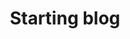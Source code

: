 ---
#
# Use the widgets beneath and the content will be
# inserted automagically in the webpage. To make
# this work, you have to use › layout: frontpage
#
layout: frontpage
title: "Starting blog"
header:
    title: Sool.K's Blog
    image_fullwidth: "header_unsplash_12.jpg"
# widget1:
#     title: "Title 1"
#     url: 'http://kinchi22.github.io/'
#     text: 'ABCD'
#     image: widget-1-302x182.jpg
# widget2:
#     title: "Title 2"
#     url: 'http://kinchi22.github.io/'
#     text: 'testing the front page'
#     image: widget-1-302x182.jpg
# widget3:
#     title: "Title 3"
#     url: 'http://kinchi22.github.io/'
#     text: 'testing the front page haha'
#     image: widget-1-302x182.jpg
---